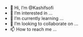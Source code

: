 - 👋 Hi, I’m @Kashifsofi
- 👀 I’m interested in ...
- 🌱 I’m currently learning ...
- 💞️ I’m looking to collaborate on ...
- 📫 How to reach me ...

<!---
Kashifsofi/Kashifsofi is a ✨ special ✨ repository because its `README.md` (this file) appears on your GitHub profile.
You can click the Preview link to take a look at your changes.
--->

